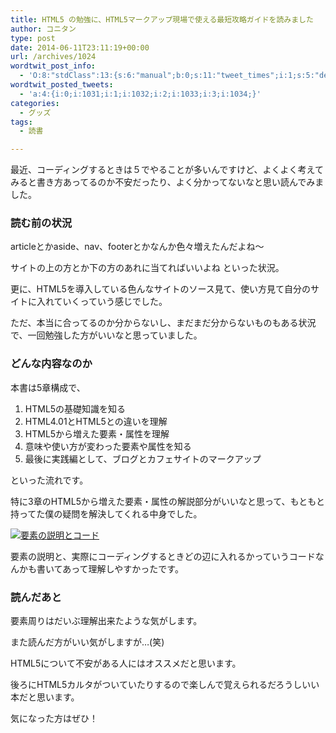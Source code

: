 ```yaml
---
title: HTML5 の勉強に、HTML5マークアップ現場で使える最短攻略ガイドを読みました
author: コニタン
type: post
date: 2014-06-11T23:11:19+00:00
url: /archives/1024
wordtwit_post_info:
  - 'O:8:"stdClass":13:{s:6:"manual";b:0;s:11:"tweet_times";i:1;s:5:"delay";s:1:"0";s:7:"enabled";s:1:"1";s:10:"separation";s:3:"270";s:7:"version";s:3:"3.6";s:14:"tweet_template";b:0;s:6:"status";i:2;s:6:"result";a:0:{}s:13:"tweet_counter";i:5;s:13:"tweet_log_ids";a:4:{i:0;i:1031;i:1;i:1032;i:2;i:1033;i:3;i:1034;}s:9:"hash_tags";a:0:{}s:8:"accounts";a:1:{i:0;s:6:"skd_nw";}}'
wordtwit_posted_tweets:
  - 'a:4:{i:0;i:1031;i:1;i:1032;i:2;i:1033;i:3;i:1034;}'
categories:
  - グッズ
tags:
  - 読書

---
```

最近、コーディングするときは５でやることが多いんですけど、よくよく考えてみると書き方あってるのか不安だったり、よく分かってないなと思い読んでみました。

<!--more-->

### 読む前の状況

articleとかaside、nav、footerとかなんか色々増えたんだよね〜
  
サイトの上の方とか下の方のあれに当てればいいよね といった状況。

更に、HTML5を導入している色んなサイトのソース見て、使い方見て自分のサイトに入れていくっていう感じでした。

ただ、本当に合ってるのか分からないし、まだまだ分からないものもある状況で、一回勉強した方がいいなと思っていました。

### どんな内容なのか

本書は5章構成で、

  1. HTML5の基礎知識を知る
  2. HTML4.01とHTML5との違いを理解
  3. HTML5から増えた要素・属性を理解
  4. 意味や使い方が変わった要素や属性を知る
  5. 最後に実践編として、ブログとカフェサイトのマークアップ

といった流れです。

特に3章のHTML5から増えた要素・属性の解説部分がいいなと思って、もともと持ってた僕の疑問を解決してくれる中身でした。
  
[<img src="https://i2.wp.com/peng-note.com/images/2014/06/2014-06-12_01_33_12.jpg?fit=533%2C400" alt="要素の説明とコード" class="aligncenter size-full wp-image-1027" srcset="https://i2.wp.com/peng-note.com/images/2014/06/2014-06-12_01_33_12.jpg?w=533 533w, https://i2.wp.com/peng-note.com/images/2014/06/2014-06-12_01_33_12.jpg?resize=300%2C225 300w" sizes="(max-width: 533px) 100vw, 533px" data-recalc-dims="1" />][1]
  
要素の説明と、実際にコーディングするときどの辺に入れるかっていうコードなんかも書いてあって理解しやすかったです。

### 読んだあと

要素周りはだいぶ理解出来たような気がします。
  
また読んだ方がいい気がしますが…(笑)

HTML5について不安がある人にはオススメだと思います。
  
後ろにHTML5カルタがついていたりするので楽しんで覚えられるだろうしいい本だと思います。
  
気になった方はぜひ！

 [1]: https://i2.wp.com/peng-note.com/images/2014/06/2014-06-12_01_33_12.jpg